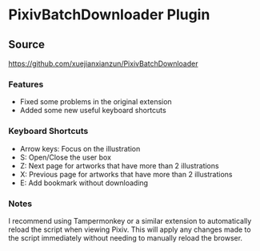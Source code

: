 # PixivBatchDownloader Plugin

## Source 
https://github.com/xuejianxianzun/PixivBatchDownloader

### Features
- Fixed some problems in the original extension
- Added some new useful keyboard shortcuts

### Keyboard Shortcuts
- Arrow keys: Focus on the illustration
- S: Open/Close the user box  
- Z: Next page for artworks that have more than 2 illustrations
- X: Previous page for artworks that have more than 2 illustrations
- E: Add bookmark without downloading

### Notes
I recommend using Tampermonkey or a similar extension to automatically reload the script when viewing Pixiv. This will apply any changes made to the script immediately without needing to manually reload the browser.
